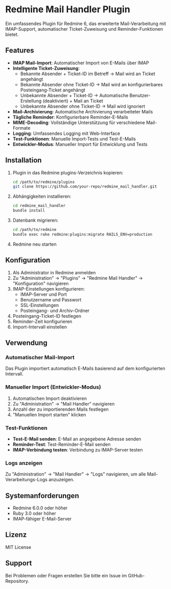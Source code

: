 # Redmine Mail Handler Plugin

Ein umfassendes Plugin für Redmine 6, das erweiterte Mail-Verarbeitung mit IMAP-Support, automatischer Ticket-Zuweisung und Reminder-Funktionen bietet.

## Features

- **IMAP Mail-Import**: Automatischer Import von E-Mails über IMAP
- **Intelligente Ticket-Zuweisung**: 
  - Bekannte Absender + Ticket-ID im Betreff → Mail wird an Ticket angehängt
  - Bekannte Absender ohne Ticket-ID → Mail wird an konfigurierbares Posteingang-Ticket angehängt
  - Unbekannte Absender + Ticket-ID → Automatische Benutzer-Erstellung (deaktiviert) + Mail an Ticket
  - Unbekannte Absender ohne Ticket-ID → Mail wird ignoriert
- **Mail-Archivierung**: Automatische Archivierung verarbeiteter Mails
- **Tägliche Reminder**: Konfigurierbare Reminder-E-Mails
- **MIME-Decoding**: Vollständige Unterstützung für verschiedene Mail-Formate
- **Logging**: Umfassendes Logging mit Web-Interface
- **Test-Funktionen**: Manuelle Import-Tests und Test-E-Mails
- **Entwickler-Modus**: Manueller Import für Entwicklung und Tests

## Installation

1. Plugin in das Redmine plugins-Verzeichnis kopieren:
   ```bash
   cd /path/to/redmine/plugins
   git clone https://github.com/your-repo/redmine_mail_handler.git
   ```

2. Abhängigkeiten installieren:
   ```bash
   cd redmine_mail_handler
   bundle install
   ```

3. Datenbank migrieren:
   ```bash
   cd /path/to/redmine
   bundle exec rake redmine:plugins:migrate RAILS_ENV=production
   ```

4. Redmine neu starten

## Konfiguration

1. Als Administrator in Redmine anmelden
2. Zu "Administration" → "Plugins" → "Redmine Mail Handler" → "Konfiguration" navigieren
3. IMAP-Einstellungen konfigurieren:
   - IMAP-Server und Port
   - Benutzername und Passwort
   - SSL-Einstellungen
   - Posteingang- und Archiv-Ordner
4. Posteingang-Ticket-ID festlegen
5. Reminder-Zeit konfigurieren
6. Import-Intervall einstellen

## Verwendung

### Automatischer Mail-Import
Das Plugin importiert automatisch E-Mails basierend auf dem konfigurierten Intervall.

### Manueller Import (Entwickler-Modus)
1. Automatischen Import deaktivieren
2. Zu "Administration" → "Mail Handler" navigieren
3. Anzahl der zu importierenden Mails festlegen
4. "Manuellen Import starten" klicken

### Test-Funktionen
- **Test-E-Mail senden**: E-Mail an angegebene Adresse senden
- **Reminder-Test**: Test-Reminder-E-Mail senden
- **IMAP-Verbindung testen**: Verbindung zu IMAP-Server testen

### Logs anzeigen
Zu "Administration" → "Mail Handler" → "Logs" navigieren, um alle Mail-Verarbeitungs-Logs anzuzeigen.

## Systemanforderungen

- Redmine 6.0.0 oder höher
- Ruby 3.0 oder höher
- IMAP-fähiger E-Mail-Server

## Lizenz

MIT License

## Support

Bei Problemen oder Fragen erstellen Sie bitte ein Issue im GitHub-Repository.